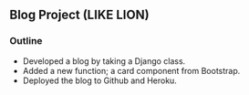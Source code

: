 ## Blog Project (LIKE LION)
### Outline
* Developed a blog by taking a Django class.
* Added a new function; a card component from Bootstrap.
* Deployed the blog to Github and Heroku.
